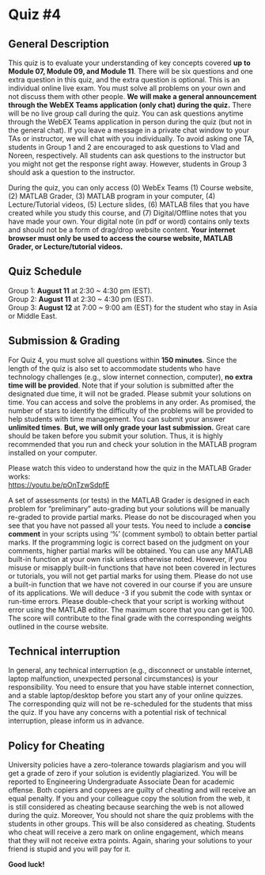 # Quiz #4
## General Description
This quiz is to evaluate your understanding of key concepts covered **up to Module 07, Module 09, and Module 11**. There will be six questions and one extra question in this quiz, and the extra question is optional. This is an individual online live exam. You must solve all problems on your own and not discuss them with other people. **We will make a general announcement through the WebEX Teams application (only chat) during the quiz.** There will be no live group call during the quiz. You can ask questions anytime through the WebEX Teams application in person during the quiz (but not in the general chat). If you leave a message in a private chat window to your TAs or instructor, we will chat with you individually. To avoid asking one TA, students in Group 1 and 2 are encouraged to ask questions to Vlad and Noreen, respectively. All students can ask questions to the instructor but you might not get the response right away. However, students in Group 3 should ask a question to the instructor.  

During the quiz, you can only access (0) WebEx Teams (1) Course website, (2) MATLAB Grader, (3) MATLAB program in your computer, (4) Lecture/Tutorial videos, (5) Lecture slides, (6) MATLAB files that you have created while you study this course, and (7) Digital/Offline notes that you have made your own. Your digital note (in pdf or word) contains only texts and should not be a form of drag/drop website content. **Your internet browser must only be used to access the course website, MATLAB Grader, or Lecture/tutorial videos.**

## Quiz Schedule
Group 1:  **August 11** at 2:30 ~ 4:30 pm (EST).  
Group 2:  **August 11** at 2:30 ~ 4:30 pm (EST).  
Group 3:  **August 12** at 7:00 ~ 9:00 am (EST) for the student who stay in Asia or Middle East.   

## Submission & Grading
For Quiz 4, you must solve all questions within **150 minutes**. Since the length of the quiz is also set to accommodate students who have technology challenges (e.g., slow internet connection, computer), **no extra time will be provided**. Note that if your solution is submitted after the designated due time, it will not be graded. Please submit your solutions on time. You can access and solve the problems in any order. As promised, the number of stars to identify the difficulty of the problems will be provided to help students with time management. You can submit your answer **unlimited  times**. **But, we will only grade your last submission.** Great care should be taken before you submit your solution. Thus, it is highly recommended that you run and check your solution in the MATLAB program installed on your computer. 

Please watch this video to understand how the quiz in the MATLAB Grader works:  
https://youtu.be/pOnTzwSdpfE 

A set of assessments (or tests) in the MATLAB Grader is designed in each problem for “preliminary” auto-grading but your solutions will be manually re-graded to provide partial marks. Please do not be discouraged when you see that you have not passed all your tests. You need to include a **concise comment** in your scripts using ‘%’ (comment symbol) to obtain better partial marks. If the programming logic is correct based on the judgment on your comments, higher partial marks will be obtained. You can use any MATLAB built-in function at your own risk unless otherwise noted. However, if you misuse or misapply built-in functions that have not been covered in lectures or tutorials, you will not get partial marks for using them. Please do not use a built-in function that we have not covered in our course if you are unsure of its applications. We will deduce -3 if you submit the code with syntax or run-time errors. Please double-check that your script is working without error using the MATLAB editor. The maximum score that you can get is 100. The score will contribute to the final grade with the corresponding weights outlined in the course website. 

## Technical interruption
In general, any technical interruption (e.g., disconnect or unstable internet, laptop malfunction, unexpected personal circumstances) is your responsibility. You need to ensure that you have stable internet connection, and a stable laptop/desktop before you start any of your online quizzes. The corresponding quiz will not be re-scheduled for the students that miss the quiz. If you have any concerns with a potential risk of technical interruption, please inform us in advance. 

## Policy for Cheating 
University policies have a zero-tolerance towards plagiarism and you will get a grade of zero if your solution is evidently plagiarized. You will be reported to Engineering Undergraduate Associate Dean for academic offense. Both copiers and copyees are guilty of cheating and will receive an equal penalty. If you and your colleague copy the solution from the web, it is still considered as cheating because searching the web is not allowed during the quiz. Moreover, You should not share the quiz problems with the students in other groups. This will be also considered as cheating. Students who cheat will receive a zero mark on online engagement, which means that they will not receive extra points. Again, sharing your solutions to your friend is stupid and you will pay for it. 

**Good luck!**
